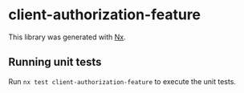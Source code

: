 # client-authorization-feature

This library was generated with [Nx](https://nx.dev).

## Running unit tests

Run `nx test client-authorization-feature` to execute the unit tests.
